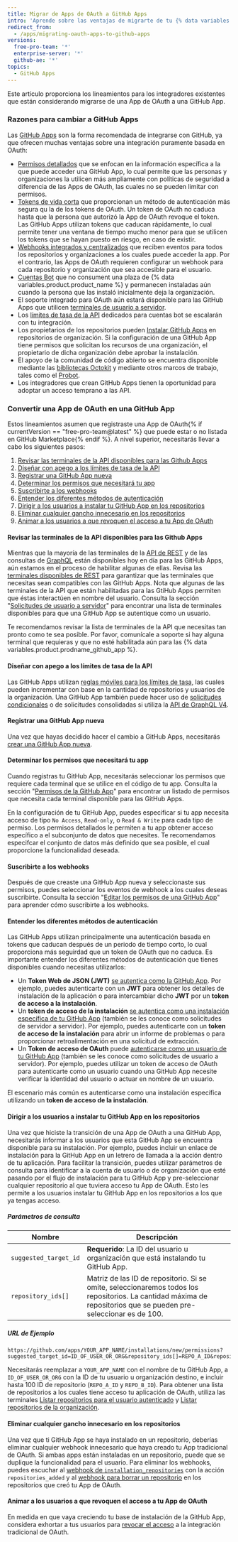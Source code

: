 ```yaml
---
title: Migrar de Apps de OAuth a GitHub Apps
intro: 'Aprende sobre las ventajas de migrarte de tu {% data variables.product.prodname_oauth_app %} a una {% data variables.product.prodname_github_app %} y sobre como migrar una {% data variables.product.prodname_oauth_app %} que no se encuentre listada en {% data variables.product.prodname_marketplace %}.'
redirect_from:
  - /apps/migrating-oauth-apps-to-github-apps
versions:
  free-pro-team: '*'
  enterprise-server: '*'
  github-ae: '*'
topics:
  - GitHub Apps
---
```



Este artículo proporciona los lineamientos para los integradores existentes que están considerando migrarse de una App de OAuth a una GitHub App.

### Razones para cambiar a GitHub Apps

Las [GitHub Apps](/apps/) son la forma recomendada de integrarse con GitHub, ya que ofrecen muchas ventajas sobre una integración puramente basada en OAuth:

- [Permisos detallados](/apps/differences-between-apps/#requesting-permission-levels-for-resources) que se enfocan en la información específica a la que puede acceder una GitHub App, lo cual permite que las personas y organizaciones la utilicen más ampliamente con políticas de seguridad a diferencia de las Apps de OAuth, las cuales no se pueden limitar con permisos.
- [Tokens de vida corta](/apps/differences-between-apps/#token-based-identification) que proporcionan un método de autenticación más segura qu la de los tokens de OAuth. Un token de OAuth no caduca hasta que la persona que autorizó la App de OAuth revoque el token. Las GitHub Apps utilizan tokens que caducan rápidamente, lo cual permite tener una ventana de tiempo mucho menor para que se utilicen los tokens que se hayan puesto en riesgo, en caso de existir.
- [Webhooks integrados y centralizados](/apps/differences-between-apps/#webhooks) que reciben eventos para todos los repositorios y organizaciones a los cuales puede acceder la app. Por el contrario, las Apps de OAuth requieren configurar un webhook para cada repositorio y organización que sea accesible para el usuario.
- [Cuentas Bot](/apps/differences-between-apps/#machine-vs-bot-accounts) que no consument una plaza de {% data variables.product.product_name %} y permanecen instaladas aún cuando la persona que las instaló inicialmente deja la organización.
- El soporte integrado para OAuth aún estará disponible para las GitHub Apps que utilicen [terminales de usuario a servidor](/apps/building-github-apps/identifying-and-authorizing-users-for-github-apps/).
- Los [límites de tasa de la API](/apps/building-github-apps/understanding-rate-limits-for-github-apps/) dedicados para cuentas bot se escalarán con tu integración.
- Los propietarios de los repositorios pueden [Instalar GitHub Apps](/apps/differences-between-apps/#who-can-install-github-apps-and-authorize-oauth-apps) en repositorios de organización. Si la configuración de una GitHub App tiene permisos que solicitan los recursos de una organización, el propietario de dicha organización debe aprobar la instalación.
- El apoyo de la comunidad de código abierto se encuentra disponible mediante las [bibliotecas Octokit](/rest/overview/libraries) y mediante otros marcos de trabajo, tales como el [Probot](https://probot.github.io/).
- Los integradores que crean GitHub Apps tienen la oportunidad para adoptar un acceso temprano a las API.

### Convertir una App de OAuth en una GitHub App

Estos lineamientos asumen que registraste una App de OAuth{% if currentVersion == "free-pro-team@latest" %} que puede estar o no listada en GitHub Marketplace{% endif %}. A nivel superior, necesitarás llevar a cabo los siguientes pasos:

1. [Revisar las terminales de la API disponibles para las Github Apps](#review-the-available-api-endpoints-for-github-apps)
1. [Diseñar con apego a los límites de tasa de la API](#design-to-stay-within-api-rate-limits)
1. [Registrar una GitHub App nueva](#register-a-new-github-app)
1. [Determinar los permisos que necesitará tu app](#determine-the-permissions-your-app-requires)
1. [Suscribirte a los webhooks](#subscribe-to-webhooks)
1. [Entender los diferentes métodos de autenticación](#understand-the-different-methods-of-authentication)
1. [Dirigir a los usuarios a instalar tu GitHub App en los repositorios](#direct-users-to-install-your-github-app-on-repositories)
1. [Eliminar cualquier gancho innecesario en los repositorios](#remove-any-unnecessary-repository-hooks)
1. [Animar a los usuarios a que revoquen el acceso a tu App de OAuth](#encourage-users-to-revoke-access-to-your-oauth-app)

#### Revisar las terminales de la API disponibles para las Github Apps

Mientras que la mayoría de las terminales de la [API de REST](/rest) y de las consultas de [GraphQL](/graphql) están disponibles hoy en día para las GitHub Apps, aún estamos en el proceso de habilitar algunas de ellas. Revisa las [terminales disponibles de REST](/rest/overview/endpoints-available-for-github-apps) para garantizar que las terminales que necesitas sean compatibles con las GitHub Apps. Nota que algunas de las terminales de la API que están habilitadas para las GtiHub Apps permiten que éstas interactúen en nombre del usuario. Consulta la sección "[Solicitudes de usuario a servidor](/apps/building-github-apps/identifying-and-authorizing-users-for-github-apps/#user-to-server-requests)" para encontrar una lista de terminales disponibles para que una GitHub App se autentique como un usuario.

Te recomendamos revisar la lista de terminales de la API que necesitas tan pronto como te sea posible. Por favor, comunícale a soporte si hay alguna terminal que requieras y que no esté habilitada aún para las {% data variables.product.prodname_github_app %}.

#### Diseñar con apego a los límites de tasa de la API

Las GitHub Apps utilizan [reglas móviles para los límites de tasa](/apps/building-github-apps/understanding-rate-limits-for-github-apps/), las cuales pueden incrementar con base en la cantidad de repositorios y usuarios de la organización. Una GitHub App también puede hacer uso de [solicitudes condicionales](/rest#conditional-requests) o de solicitudes consolidadas si utiliza la [API de GraphQL V4](/graphql).

#### Registrar una GitHub App nueva

Una vez que hayas decidido hacer el cambio a GitHub Apps, necesitarás [crear una GitHub App nueva](/apps/building-github-apps/).

#### Determinar los permisos que necesitará tu app

Cuando registras tu GitHub App, necesitarás seleccionar los permisos que requiere cada terminal que se utilice en el código de tu app. Consulta la sección "[Permisos de la GitHub App](/rest/reference/permissions-required-for-github-apps)" para encontrar un listado de permisos que necesita cada terminal disponible para las GitHub Apps.

En la configuración de tu GitHub App, puedes especificar si tu app necesita acceso de tipo `No Access`, `Read-only`, o `Read & Write` para cada tipo de permiso. Los permisos detallados le permiten a tu app obtener acceso específico a el subconjunto de datos que necesites. Te recomendamos especifcar el conjunto de datos más definido que sea posible, el cual proporcione la funcionalidad deseada.

#### Suscribirte a los webhooks

Después de que creaste una GitHub App nueva y seleccionaste sus permisos, puedes seleccionar los eventos de webhook a los cuales deseas suscribirte. Consulta la sección "[Editar los permisos de una GitHub App](/apps/managing-github-apps/editing-a-github-app-s-permissions/)" para aprender cómo suscribirte a los webhooks.

#### Entender los diferentes métodos de autenticación

Las GitHub Apps utilizan principalmente una autenticación basada en tokens que caducan después de un periodo de tiempo corto, lo cual proporciona más seguirdad que un token de OAuth que no caduca. Es importante entender los diferentes métodos de autenticación que tienes disponibles cuando necesitas utilizarlos:

* Un **Token Web de JSON (JWT)** [ se autentica como la GitHub App](/apps/building-github-apps/authenticating-with-github-apps/#authenticating-as-a-github-app). Por ejemplo, puedes autenticarte con un **JWT** para obtener los detalles de instalación de la aplicación o para intercambiar dicho **JWT** por un **token de acceso a la instalación**.
* Un **token de acceso de la instalación** [se autentica como una instalación específica de tu GitHub App](/apps/building-github-apps/authenticating-with-github-apps/#authenticating-as-an-installation) (también se les conoce como solicitudes de servidor a servidor). Por ejemplo, puedes autenticarte con un **token de acceso de la instalación** para abrir un informe de problemas o para proporcionar retroalimentación en una solicitud de extracción.
* Un **Token de acceso de OAuth** puede [autenticarse como un usuario de tu GitHub App](/apps/building-github-apps/identifying-and-authorizing-users-for-github-apps/#identifying-users-on-your-site) (también se les conoce como solicitudes de usuario a servidor). Por ejemplo, puedes utilizar un token de acceso de OAuth para autenticarte como un usuario cuando una GitHub App necesite verificar la identidad del usuario o actuar en nombre de un usuario.

El escenario más común es autenticarse como una instalación específica utilizando un **token de acceso de la instalación**.

#### Dirigir a los usuarios a instalar tu GitHub App en los repositorios

Una vez que hiciste la transición de una App de OAuth a una GitHub App, necesitarás informar a los usuarios que esta GitHub App se encuentra disponible para su instalación. Por ejemplo, puedes incluir un enlace de instalación para la GitHub App en un letrero de llamada a la acción dentro de tu aplicación. Para facilitar la transición, puedes utilizar parámetros de consulta para identificar a la cuenta de usuario o de organización que esté pasando por el flujo de instalación para tu GitHub App y pre-seleccionar cualquier repositorio al que tuviera acceso tu App de OAuth. Esto les permite a los usuarios instalar tu GitHub App en los repositorios a los que ya tengas acceso.

##### Parámetros de consulta

| Nombre                | Descripción                                                                                                                                                       |
| --------------------- | ----------------------------------------------------------------------------------------------------------------------------------------------------------------- |
| `suggested_target_id` | **Requerido**: La ID del usuario u organización que está instalando tu GitHub App.                                                                                |
| `repository_ids[]`    | Matriz de las ID de repositorio. Si se omite, seleccionaremos todos los repositorios. La cantidad máxima de repositorios que se pueden pre-seleccionar es de 100. |

##### URL de Ejemplo
```
https://github.com/apps/YOUR_APP_NAME/installations/new/permissions?suggested_target_id=ID_OF_USER_OR_ORG&repository_ids[]=REPO_A_ID&repository_ids[]=REPO_B_ID
```

Necesitarás reemplazar a `YOUR_APP_NAME` con el nombre de tu GitHub App, a `ID_OF_USER_OR_ORG` con la ID de tu usuario u organización destino, e incluir hasta 100 ID de repositorio (`REPO_A_ID` y `REPO_B_ID`). Para obtener una lista de repositorios a los cuales tiene acceso tu aplicación de OAuth, utiliza las terminales [Listar repositorios para el usuario autenticado](/rest/reference/repos#list-repositories-for-the-authenticated-user) y [Listar repositorios de la organización](/rest/reference/repos#list-organization-repositories).

#### Eliminar cualquier gancho innecesario en los repositorios

Una vez que ti GitHub App se haya instalado en un repositorio, deberías eliminar cualquier webhook innecesario que haya creado tu App tradicional de OAuth. Si ambas apps están instaladas en un repositorio, puede que se duplique la funcionalidad para el usuario. Para eliminar los webhooks, puedes escuchar al [webhook de `installation_repositories`](/webhooks/event-payloads/#installation_repositories) con la acción `repositories_added` y al [webhook para borrar un repositorio](/rest/reference/repos#delete-a-repository-webhook) en los repositorios que creó tu App de OAuth.

#### Animar a los usuarios a que revoquen el acceso a tu App de OAuth

En medida en que vaya creciendo tu base de instalación de la GitHub App, considera exhortar a tus usuarios para [revocar el acceso](/articles/authorizing-oauth-apps/) a la integración tradicional de OAuth.
